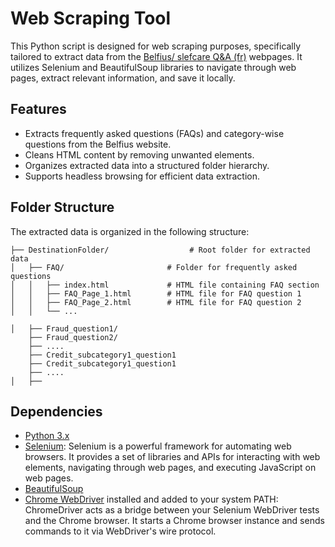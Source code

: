 # Web Scraping Tool

This Python script is designed for web scraping purposes, specifically tailored to extract data from the [Belfius/ slefcare Q&A (fr)](https://www.belfius.be/webapps/fr/selfcare/belfius/) webpages. It utilizes Selenium and BeautifulSoup libraries to navigate through web pages, extract relevant information, and save it locally.

## Features

- Extracts frequently asked questions (FAQs) and category-wise questions from the Belfius website.
- Cleans HTML content by removing unwanted elements.
- Organizes extracted data into a structured folder hierarchy.
- Supports headless browsing for efficient data extraction.

## Folder Structure

The extracted data is organized in the following structure:

```
├── DestinationFolder/                  # Root folder for extracted data
│   ├── FAQ/                       # Folder for frequently asked questions
│   │   ├── index.html             # HTML file containing FAQ section
│   │   ├── FAQ_Page_1.html        # HTML file for FAQ question 1
│   │   ├── FAQ_Page_2.html        # HTML file for FAQ question 2
│   │   └── ...                    

│   ├── Fraud_question1/     
    ├── Fraud_question2/  
    ├── ....    
    ├── Credit_subcategory1_question1 
    ├── Credit_subcategory1_question1    
    ├── ....              
│   ├── 

```

## Dependencies

- [Python 3.x](https://www.python.org/)
- [Selenium](https://pypi.org/project/selenium/): Selenium is a powerful framework for automating web browsers.
It provides a set of libraries and APIs for interacting with web elements, navigating through web pages, and executing JavaScript on web pages.
- [BeautifulSoup](https://pypi.org/project/beautifulsoup4/)
- [Chrome WebDriver](https://chromedriver.chromium.org/downloads/version-selection) installed and added to your system PATH: ChromeDriver acts as a bridge between your Selenium WebDriver tests and the Chrome browser.
It starts a Chrome browser instance and sends commands to it via WebDriver's wire protocol.

